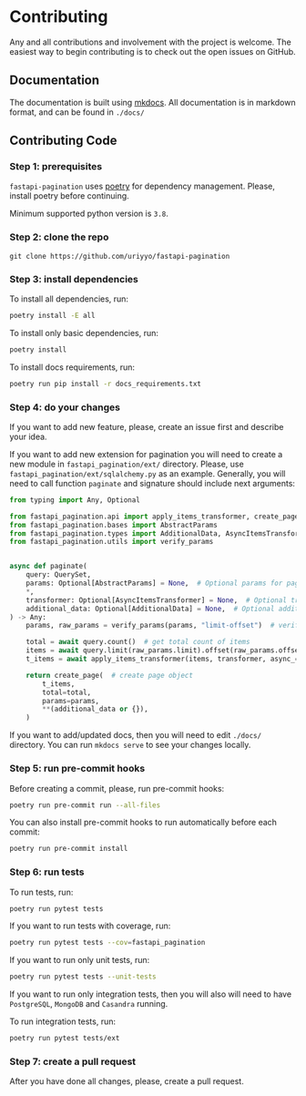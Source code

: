 # Contributing

Any and all contributions and involvement with the project is welcome. The easiest way to begin contributing is to check out the open issues on GitHub.

## Documentation

The documentation is built using [mkdocs](https://www.mkdocs.org/). All documentation is in markdown format, and can be found in `./docs/`


## Contributing Code

### Step 1: prerequisites

`fastapi-pagination` uses [poetry](https://python-poetry.org/) for dependency management.
Please, install poetry before continuing.

Minimum supported python version is `3.8`.


### Step 2: clone the repo

```shell
git clone https://github.com/uriyyo/fastapi-pagination
```


### Step 3: install dependencies

To install all dependencies, run:
```sh
poetry install -E all
```

To install only basic dependencies, run:
```sh
poetry install
```

To install docs requirements, run:
```sh
poetry run pip install -r docs_requirements.txt
```

### Step 4: do your changes

If you want to add new feature, please, create an issue first and describe your idea.

If you want to add new extension for pagination you will need to create a new module in `fastapi_pagination/ext/` directory.
Please, use `fastapi_pagination/ext/sqlalchemy.py` as an example.
Generally, you will need to call function `paginate` and signature should include next arguments:
```py
from typing import Any, Optional

from fastapi_pagination.api import apply_items_transformer, create_page
from fastapi_pagination.bases import AbstractParams
from fastapi_pagination.types import AdditionalData, AsyncItemsTransformer
from fastapi_pagination.utils import verify_params


async def paginate(
    query: QuerySet,
    params: Optional[AbstractParams] = None,  # Optional params for pagination (if None, current params will be used)
    *,
    transformer: Optional[AsyncItemsTransformer] = None,  # Optional transformer for items
    additional_data: Optional[AdditionalData] = None,  # Optional additional data for page object
) -> Any:
    params, raw_params = verify_params(params, "limit-offset")  # verify params is of correct type

    total = await query.count()  # get total count of items
    items = await query.limit(raw_params.limit).offset(raw_params.offset).all()  # get items for current page
    t_items = await apply_items_transformer(items, transformer, async_=True)  # apply transformer if needed

    return create_page(  # create page object
        t_items,
        total=total,
        params=params,
        **(additional_data or {}),
    )
```

If you want to add/updated docs, then you will need to edit `./docs/` directory.
You can run `mkdocs serve` to see your changes locally.

### Step 5: run pre-commit hooks

Before creating a commit, please, run pre-commit hooks:
```sh
poetry run pre-commit run --all-files
```

You can also install pre-commit hooks to run automatically before each commit:
```sh
poetry run pre-commit install
```

### Step 6: run tests

To run tests, run:
```sh
poetry run pytest tests
```

If you want to run tests with coverage, run:
```sh
poetry run pytest tests --cov=fastapi_pagination
```

If you want to run only unit tests, run:
```sh
poetry run pytest tests --unit-tests
```

If you want to run only integration tests, then you will also will need to have `PostgreSQL`, `MongoDB` and `Casandra` running.

To run integration tests, run:
```sh
poetry run pytest tests/ext
```

### Step 7: create a pull request

After you have done all changes, please, create a pull request.